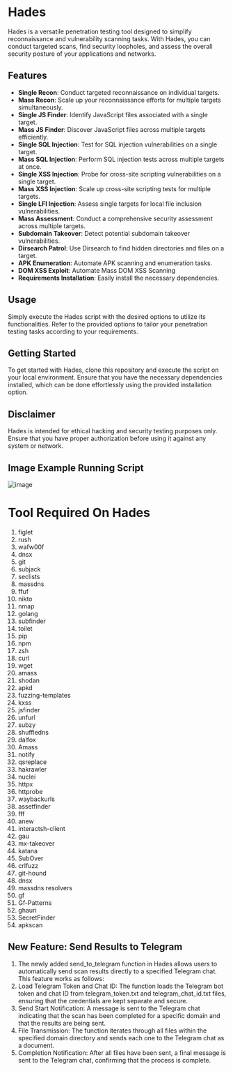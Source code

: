 # Hades

Hades is a versatile penetration testing tool designed to simplify reconnaissance and vulnerability scanning tasks. With Hades, you can conduct targeted scans, find security loopholes, and assess the overall security posture of your applications and networks.

## Features

- **Single Recon**: Conduct targeted reconnaissance on individual targets.
- **Mass Recon**: Scale up your reconnaissance efforts for multiple targets simultaneously.
- **Single JS Finder**: Identify JavaScript files associated with a single target.
- **Mass JS Finder**: Discover JavaScript files across multiple targets efficiently.
- **Single SQL Injection**: Test for SQL injection vulnerabilities on a single target.
- **Mass SQL Injection**: Perform SQL injection tests across multiple targets at once.
- **Single XSS Injection**: Probe for cross-site scripting vulnerabilities on a single target.
- **Mass XSS Injection**: Scale up cross-site scripting tests for multiple targets.
- **Single LFI Injection**: Assess single targets for local file inclusion vulnerabilities.
- **Mass Assessment**: Conduct a comprehensive security assessment across multiple targets.
- **Subdomain Takeover**: Detect potential subdomain takeover vulnerabilities.
- **Dirsearch Patrol**: Use Dirsearch to find hidden directories and files on a target.
- **APK Enumeration**: Automate APK scanning and enumeration tasks.
- **DOM XSS Exploit**: Automate Mass DOM XSS Scanning 
- **Requirements Installation**: Easily install the necessary dependencies.

## Usage

Simply execute the Hades script with the desired options to utilize its functionalities. Refer to the provided options to tailor your penetration testing tasks according to your requirements.

## Getting Started

To get started with Hades, clone this repository and execute the script on your local environment. Ensure that you have the necessary dependencies installed, which can be done effortlessly using the provided installation option.

## Disclaimer

Hades is intended for ethical hacking and security testing purposes only. Ensure that you have proper authorization before using it against any system or network.

## Image Example Running Script

![image](https://github.com/user-attachments/assets/fbf9baae-7d85-499a-9c0e-6cd0e693c186)

# Tool Required On Hades

1. figlet
2. rush
3. wafw00f
4. dnsx
5. git
6. subjack
7. seclists
8. massdns
9. ffuf
10. nikto
11. nmap
12. golang
13. subfinder
14. toilet
15. pip
16. npm
17. zsh
18. curl
19. wget
20. amass
21. shodan
22. apkd
23. fuzzing-templates
24. kxss
25. jsfinder
26. unfurl
27. subzy
28. shuffledns
29. dalfox
30. Amass
31. notify
32. qsreplace
33. hakrawler
34. nuclei
35. httpx
36. httprobe
37. waybackurls
38. assetfinder
39. fff
40. anew
41. interactsh-client
42. gau
43. mx-takeover
44. katana
45. SubOver
46. crlfuzz
47. git-hound
48. dnsx
49. massdns resolvers
50. gf
51. Gf-Patterns
52. ghauri
53. SecretFinder
54. apkscan

## New Feature: Send Results to Telegram
1. The newly added send_to_telegram function in Hades allows users to automatically send scan results directly to a specified Telegram chat. This feature works as follows:
2. Load Telegram Token and Chat ID: The function loads the Telegram bot token and chat ID from telegram_token.txt and telegram_chat_id.txt files, ensuring that the credentials are kept separate and secure.
3. Send Start Notification: A message is sent to the Telegram chat indicating that the scan has been completed for a specific domain and that the results are being sent.
4. File Transmission: The function iterates through all files within the specified domain directory and sends each one to the Telegram chat as a document.
5. Completion Notification: After all files have been sent, a final message is sent to the Telegram chat, confirming that the process is complete.
